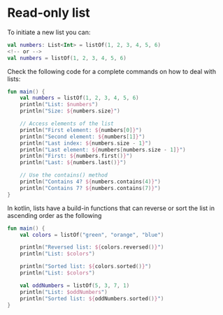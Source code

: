 <h1>Read-only list</h1>

<p>To initiate a new list you can:</p>

```kt
val numbers: List<Int> = listOf(1, 2, 3, 4, 5, 6)
<!-- or -->
val numbers = listOf(1, 2, 3, 4, 5, 6)
```
<p>Check the following code for a complete commands on how to deal with lists:</p>

```kt
fun main() {
    val numbers = listOf(1, 2, 3, 4, 5, 6)
    println("List: $numbers")
    println("Size: ${numbers.size}")

    // Access elements of the list
    println("First element: ${numbers[0]}")
    println("Second element: ${numbers[1]}")
    println("Last index: ${numbers.size - 1}")
    println("Last element: ${numbers[numbers.size - 1]}")
    println("First: ${numbers.first()}")
    println("Last: ${numbers.last()}")

    // Use the contains() method
    println("Contains 4? ${numbers.contains(4)}")
    println("Contains 7? ${numbers.contains(7)}")
}
```
<p>In kotlin, lists have a build-in functions that can reverse or sort the list in ascending order as the following</p>

```kt
fun main() {
    val colors = listOf("green", "orange", "blue")

    println("Reversed list: ${colors.reversed()}")
    println("List: $colors")

    println("Sorted list: ${colors.sorted()}")
    println("List: $colors")

    val oddNumbers = listOf(5, 3, 7, 1)
    println("List: $oddNumbers")
    println("Sorted list: ${oddNumbers.sorted()}")
}
```